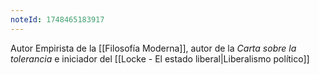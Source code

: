 ```yaml
---
noteId: 1748465183917
---
```


Autor Empirista de la [[Filosofía Moderna]], autor de la *Carta sobre la tolerancia* e iniciador del [[Locke - El estado liberal|Liberalismo político]]
